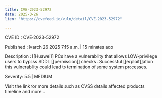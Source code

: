 ```yaml
---
title: CVE-2023-52972
date: 2025-3-26
lien: "https://cvefeed.io/vuln/detail/CVE-2023-52972"

---
```


CVE ID : CVE-2023-52972

Published :  March 26
2025
7:15 a.m. | 15 minutes ago

Description : [[Huawei]] PCs have a vulnerability that allows LOW-privilege users to bypass SDDL [[permission]] checks . Successful [[exploit]]ation this vulnerability could lead to termination of some system processes.

Severity: 5.5 | MEDIUM

Visit the link for more details
such as CVSS details
affected products
timeline
and more...
